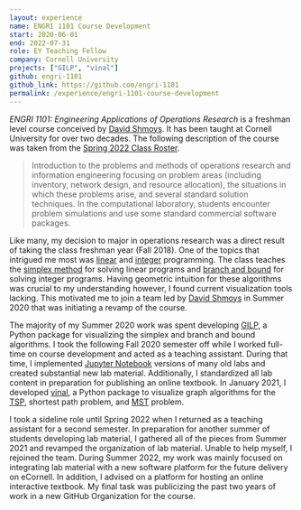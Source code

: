 ```yaml
---
layout: experience
name: ENGRI 1101 Course Development
start: 2020-06-01
end: 2022-07-31
role: EY Teaching Fellow
company: Cornell University
projects: ["GILP", "vinal"]
github: engri-1101
github_link: https://github.com/engri-1101
permalink: /experience/engri-1101-course-development
---
```


*ENGRI 1101: Engineering Applications of Operations Research* is a freshman
level course conceived by [David Shmoys][dbs]. It has been taught at Cornell
University for over two decades. The following description of the course was
taken from the [Spring 2022 Class Roster][roster].

> Introduction to the problems and methods of operations research and
> information engineering focusing on problem areas (including inventory,
> network design, and resource allocation), the situations in which these
> problems arise, and several standard solution techniques. In the
> computational laboratory, students encounter problem simulations and use some
> standard commercial software packages.

Like many, my decision to major in operations research was a direct result of
taking the class freshman year (Fall 2018). One of the topics that intrigued me
most was [linear][lp] and [integer][ip] programming. The class teaches the
[simplex method][simplex] for solving linear programs and [branch and
bound][bnb] for solving integer programs. Having geometric intuition for these
algorithms was crucial to my understanding however, I found current
visualization tools lacking. This motivated me to join a team led by [David
Shmoys][dbs] in Summer 2020 that was initiating a revamp of the course.

The majority of my Summer 2020 work was spent developing [GILP][gilp], a Python
package for visualizing the simplex and branch and bound algorithms. I took the
following Fall 2020 semester off while I worked full-time on course development
and acted as a teaching assistant. During that time, I implemented [Jupyter
Notebook][jupyter] versions of many old labs and created substantial new lab
material. Additionally, I standardized all lab content in preparation for
publishing an online textbook. In January 2021, I developed [vinal][vinal], a
Python package to visualize graph algorithms for the [TSP][tsp], shortest path
problem, and [MST][mst] problem.

I took a sideline role until Spring 2022 when I returned as a teaching
assistant for a second semester. In preparation for another summer of students
developing lab material, I gathered all of the pieces from Summer 2021 and
revamped the organization of lab material. Unable to help myself, I rejoined
the team. During Summer 2022, my work was mainly focused on integrating lab
material with a new software platform for the future delivery on eCornell. In
addition, I advised on a platform for hosting an online interactive textbook.
My final task was publicizing the past two years of work in a new GitHub
Organization for the course.

[mst]: https://en.wikipedia.org/wiki/Minimum_spanning_tree
[tsp]: https://en.wikipedia.org/wiki/Travelling_salesman_problem
[jupyter]: https://jupyter.org
[gilp]: https://github.com/engri-1101/gilp
[vinal]: https://github.com/engri-1101/vinal
[lp]: https://en.wikipedia.org/wiki/Linear_programming
[ip]: https://en.wikipedia.org/wiki/Integer_programming
[simplex]: https://en.wikipedia.org/wiki/Simplex_algorithm
[bnb]: https://en.wikipedia.org/wiki/Branch_and_bound
[dbs]: https://people.orie.cornell.edu/shmoys/
[roster]: https://classes.cornell.edu/browse/roster/SP22/class/ENGRI/1101

